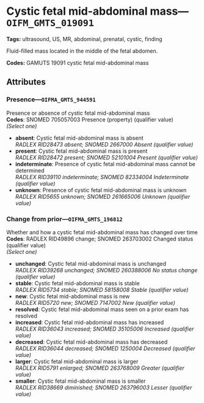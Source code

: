 # Cystic fetal mid-abdominal mass—`OIFM_GMTS_019091`

**Tags:** ultrasound, US, MR, abdominal, prenatal, cystic, finding

Fluid-filled mass located in the middle of the fetal abdomen.

**Codes:** GAMUTS 19091 cystic fetal mid-abdominal mass

## Attributes

### Presence—`OIFMA_GMTS_944591`

Presence or absence of cystic fetal mid-abdominal mass  
**Codes**: SNOMED 705057003 Presence (property) (qualifier value)  
*(Select one)*

- **absent**: Cystic fetal mid-abdominal mass is absent  
_RADLEX RID28473 absent; SNOMED 2667000 Absent (qualifier value)_
- **present**: Cystic fetal mid-abdominal mass is present  
_RADLEX RID28472 present; SNOMED 52101004 Present (qualifier value)_
- **indeterminate**: Presence of cystic fetal mid-abdominal mass cannot be determined  
_RADLEX RID39110 indeterminate; SNOMED 82334004 Indeterminate (qualifier value)_
- **unknown**: Presence of cystic fetal mid-abdominal mass is unknown  
_RADLEX RID5655 unknown; SNOMED 261665006 Unknown (qualifier value)_

### Change from prior—`OIFMA_GMTS_196812`

Whether and how a cystic fetal mid-abdominal mass has changed over time  
**Codes**: RADLEX RID49896 change; SNOMED 263703002 Changed status (qualifier value)  
*(Select one)*

- **unchanged**: Cystic fetal mid-abdominal mass is unchanged  
_RADLEX RID39268 unchanged; SNOMED 260388006 No status change (qualifier value)_
- **stable**: Cystic fetal mid-abdominal mass is stable  
_RADLEX RID5734 stable; SNOMED 58158008 Stable (qualifier value)_
- **new**: Cystic fetal mid-abdominal mass is new  
_RADLEX RID5720 new; SNOMED 7147002 New (qualifier value)_
- **resolved**: Cystic fetal mid-abdominal mass seen on a prior exam has resolved  
- **increased**: Cystic fetal mid-abdominal mass has increased  
_RADLEX RID36043 increased; SNOMED 35105006 Increased (qualifier value)_
- **decreased**: Cystic fetal mid-abdominal mass has decreased  
_RADLEX RID36044 decreased; SNOMED 1250004 Decreased (qualifier value)_
- **larger**: Cystic fetal mid-abdominal mass is larger  
_RADLEX RID5791 enlarged; SNOMED 263768009 Greater (qualifier value)_
- **smaller**: Cystic fetal mid-abdominal mass is smaller  
_RADLEX RID38669 diminished; SNOMED 263796003 Lesser (qualifier value)_